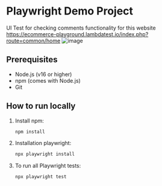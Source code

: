 # Playwright Demo Project

UI Test for checking comments functionality for this website https://ecommerce-playground.lambdatest.io/index.php?route=common/home
![image](https://github.com/user-attachments/assets/b9ef671b-1496-44a2-ae3d-e2f1530ff50c)

## Prerequisites
- Node.js (v16 or higher)
- npm (comes with Node.js)
- Git

## How to run locally

1. Install npm:
   
   ```bash
   npm install

2. Installation playwright:
   
   ```bash
   npx playwright install

2. To run all Playwright tests:

   ```bash
   npx playwright test
